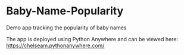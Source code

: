 # Baby-Name-Popularity
Demo app tracking the popularity of baby names

The app is deployed using Python Anywhere and can be viewed here: https://chelseam.pythonanywhere.com/

